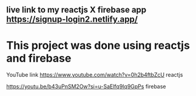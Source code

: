 ## live link to my reactjs X firebase app https://signup-login2.netlify.app/

# This project was done using reactjs and firebase

YouTube link
https://www.youtube.com/watch?v=0h2b4ftbZcU reactjs

https://youtu.be/b43uPnSM2Ow?si=u-SaElfq9Iq9GpPs firebase

